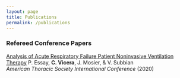 ```yaml
---
layout: page
title: Publications
permalink: /publications
---
```


### Refereed Conference Papers
[Analysis of Acute Respiratory Failure Patient Noninvasive Ventilation Therapy](https://doi.org/10.1164/ajrccm-conference.2020.201.1_MeetingAbstracts.A1579)
P. Essay, **C. Vicera**, J. Mosier, & V. Subbian  
*American Thoracic Society International Conference* (2020)
